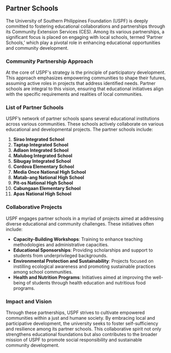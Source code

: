 ## Partner Schools

The University of Southern Philippines Foundation (USPF) is deeply committed to fostering educational collaborations and partnerships through its Community Extension Services (CES). Among its various partnerships, a significant focus is placed on engaging with local schools, termed ‘Partner Schools,’ which play a pivotal role in enhancing educational opportunities and community development.

### Community Partnership Approach

At the core of USPF's strategy is the principle of participatory development. This approach emphasizes empowering communities to shape their futures, assuming active roles in projects that address identified needs. Partner schools are integral to this vision, ensuring that educational initiatives align with the specific requirements and realities of local communities.

### List of Partner Schools

USPF’s network of partner schools spans several educational institutions across various communities. These schools actively collaborate on various educational and developmental projects. The partner schools include:

1. **Sirao Integrated School**
2. **Taptap Integrated School**
3. **Adlaon Integrated School**
4. **Malubog Integrated School**
5. **Sibugay Integrated School**
6. **Cordova Elementary School**
7. **Media Once National High School**
8. **Matab-ang National High School**
9. **Pit-os National High School**
10. **Cabungaan Elementary School**
11. **Apas National High School**

### Collaborative Projects

USPF engages partner schools in a myriad of projects aimed at addressing diverse educational and community challenges. These initiatives often include:

- **Capacity-Building Workshops**: Training to enhance teaching methodologies and administrative capacities.
- **Educational Sponsorships**: Providing scholarships and support to students from underprivileged backgrounds.
- **Environmental Protection and Sustainability**: Projects focused on instilling ecological awareness and promoting sustainable practices among school communities.
- **Health and Nutrition Programs**: Initiatives aimed at improving the well-being of students through health education and nutritious food programs.

### Impact and Vision

Through these partnerships, USPF strives to cultivate empowered communities within a just and humane society. By embracing local and participative development, the university seeks to foster self-sufficiency and resilience among its partner schools. This collaborative spirit not only strengthens educational foundations but also contributes to the broader mission of USPF to promote social responsibility and sustainable community development.
